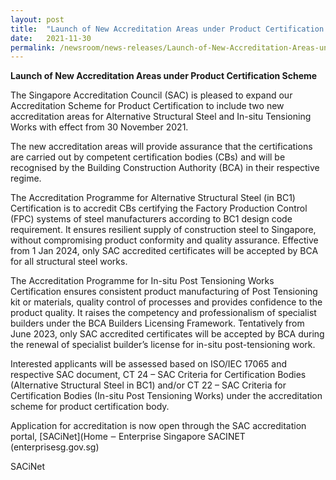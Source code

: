 ```yaml
---
layout: post
title:  "Launch of New Accreditation Areas under Product Certification Scheme"
date:   2021-11-30
permalink: /newsroom/news-releases/Launch-of-New-Accreditation-Areas-under-Product-Certification-Scheme
---
```


**Launch of New Accreditation Areas under Product Certification Scheme**


The Singapore Accreditation Council (SAC) is pleased to expand our Accreditation Scheme for Product Certification to include two new accreditation areas for Alternative Structural Steel and In-situ Tensioning Works with effect from 30 November 2021.



The new accreditation areas will provide assurance that the certifications are carried out by competent certification bodies (CBs) and will be recognised by the Building Construction Authority (BCA) in their respective regime.



The Accreditation Programme for Alternative Structural Steel (in BC1) Certification is to accredit CBs certifying the Factory Production Control (FPC) systems of steel manufacturers according to BC1 design code requirement. It ensures resilient supply of construction steel to Singapore, without compromising product conformity and quality assurance. Effective from 1 Jan 2024, only SAC accredited certificates will be accepted by BCA for all structural steel works.

 

The Accreditation Programme for In-situ Post Tensioning Works Certification ensures consistent product manufacturing of Post Tensioning kit or materials, quality control of processes and provides confidence to the product quality. It raises the competency and professionalism of specialist builders under the BCA Builders Licensing Framework. Tentatively from June 2023, only SAC accredited certificates will be accepted by BCA during the renewal of specialist builder’s license for in-situ post-tensioning work.

 

Interested applicants will be assessed based on ISO/IEC 17065 and respective SAC document, CT 24 – SAC Criteria for Certification Bodies (Alternative Structural Steel in BC1) and/or CT 22 – SAC Criteria for Certification Bodies (In-situ Post Tensioning Works) under the accreditation scheme for product certification body.

 

Application for accreditation is now open through the SAC accreditation portal, [SACiNet](Home ‒ Enterprise Singapore SACINET (enterprisesg.gov.sg)

 SACiNet
 
